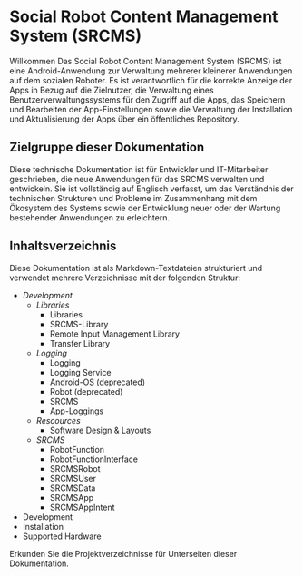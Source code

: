 # Social Robot Content Management System (SRCMS)
Willkommen
Das Social Robot Content Management System (SRCMS) ist eine Android-Anwendung zur Verwaltung mehrerer kleinerer Anwendungen auf dem sozialen Roboter. Es ist verantwortlich für die korrekte Anzeige der Apps in Bezug auf die Zielnutzer, die Verwaltung eines Benutzerverwaltungssystems für den Zugriff auf die Apps, das Speichern und Bearbeiten der App-Einstellungen sowie die Verwaltung der Installation und Aktualisierung der Apps über ein öffentliches Repository.

## Zielgruppe dieser Dokumentation
Diese technische Dokumentation ist für Entwickler und IT-Mitarbeiter geschrieben, die neue Anwendungen für das SRCMS verwalten und entwickeln. Sie ist vollständig auf Englisch verfasst, um das Verständnis der technischen Strukturen und Probleme im Zusammenhang mit dem Ökosystem des Systems sowie der Entwicklung neuer oder der Wartung bestehender Anwendungen zu erleichtern.

## Inhaltsverzeichnis
Diese Dokumentation ist als Markdown-Textdateien strukturiert und verwendet mehrere Verzeichnisse mit der folgenden Struktur:

- *Development*
    - *Libraries*
        - Libraries
        - SRCMS-Library
        - Remote Input Management Library
        - Transfer Library
    - *Logging*
        - Logging
        - Logging Service
        - Android-OS (deprecated)
        - Robot (deprecated)
        - SRCMS
        - App-Loggings
    - *Rescources*
        - Software Design & Layouts
    - *SRCMS*
        - RobotFunction
        - RobotFunctionInterface
        - SRCMSRobot
        - SRCMSUser
        - SRCMSData
        - SRCMSApp
        - SRCMSAppIntent
- Development
- Installation
- Supported Hardware

Erkunden Sie die Projektverzeichnisse für Unterseiten dieser Dokumentation.
